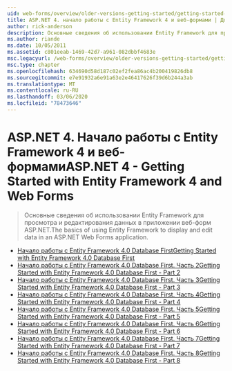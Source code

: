 ```yaml
---
uid: web-forms/overview/older-versions-getting-started/getting-started-with-ef/index
title: ASP.NET 4. начало работы с Entity Framework 4 и веб-формами | Документация Майкрософт
author: rick-anderson
description: Основные сведения об использовании Entity Framework для просмотра и редактирования данных в приложении веб-форм ASP.NET.
ms.author: riande
ms.date: 10/05/2011
ms.assetid: c801eeab-1469-42d7-a961-082dbbf4683e
msc.legacyurl: /web-forms/overview/older-versions-getting-started/getting-started-with-ef
msc.type: chapter
ms.openlocfilehash: 634690d58d187c02ef2fea86ac4b200419826db8
ms.sourcegitcommit: e7e91932a6e91a63e2e46417626f39d6b244a3ab
ms.translationtype: MT
ms.contentlocale: ru-RU
ms.lasthandoff: 03/06/2020
ms.locfileid: "78473646"
---
```

# <a name="aspnet-4---getting-started-with-entity-framework-4-and-web-forms"></a><span data-ttu-id="3cee5-103">ASP.NET 4. Начало работы с Entity Framework 4 и веб-формами</span><span class="sxs-lookup"><span data-stu-id="3cee5-103">ASP.NET 4 - Getting Started with Entity Framework 4 and Web Forms</span></span>

> <span data-ttu-id="3cee5-104">Основные сведения об использовании Entity Framework для просмотра и редактирования данных в приложении веб-форм ASP.NET.</span><span class="sxs-lookup"><span data-stu-id="3cee5-104">The basics of using Entity Framework to display and edit data in an ASP.NET Web Forms application.</span></span>

- [<span data-ttu-id="3cee5-105">Начало работы с Entity Framework 4.0 Database First</span><span class="sxs-lookup"><span data-stu-id="3cee5-105">Getting Started with Entity Framework 4.0 Database First</span></span>](the-entity-framework-and-aspnet-getting-started-part-1.md)
- [<span data-ttu-id="3cee5-106">Начало работы с Entity Framework 4.0 Database First. Часть 2</span><span class="sxs-lookup"><span data-stu-id="3cee5-106">Getting Started with Entity Framework 4.0 Database First - Part 2</span></span>](the-entity-framework-and-aspnet-getting-started-part-2.md)
- [<span data-ttu-id="3cee5-107">Начало работы с Entity Framework 4.0 Database First. Часть 3</span><span class="sxs-lookup"><span data-stu-id="3cee5-107">Getting Started with Entity Framework 4.0 Database First - Part 3</span></span>](the-entity-framework-and-aspnet-getting-started-part-3.md)
- [<span data-ttu-id="3cee5-108">Начало работы с Entity Framework 4.0 Database First. Часть 4</span><span class="sxs-lookup"><span data-stu-id="3cee5-108">Getting Started with Entity Framework 4.0 Database First - Part 4</span></span>](the-entity-framework-and-aspnet-getting-started-part-4.md)
- [<span data-ttu-id="3cee5-109">Начало работы с Entity Framework 4.0 Database First. Часть 5</span><span class="sxs-lookup"><span data-stu-id="3cee5-109">Getting Started with Entity Framework 4.0 Database First - Part 5</span></span>](the-entity-framework-and-aspnet-getting-started-part-5.md)
- [<span data-ttu-id="3cee5-110">Начало работы с Entity Framework 4.0 Database First. Часть 6</span><span class="sxs-lookup"><span data-stu-id="3cee5-110">Getting Started with Entity Framework 4.0 Database First - Part 6</span></span>](the-entity-framework-and-aspnet-getting-started-part-6.md)
- [<span data-ttu-id="3cee5-111">Начало работы с Entity Framework 4.0 Database First. Часть 7</span><span class="sxs-lookup"><span data-stu-id="3cee5-111">Getting Started with Entity Framework 4.0 Database First - Part 7</span></span>](the-entity-framework-and-aspnet-getting-started-part-7.md)
- [<span data-ttu-id="3cee5-112">Начало работы с Entity Framework 4.0 Database First. Часть 8</span><span class="sxs-lookup"><span data-stu-id="3cee5-112">Getting Started with Entity Framework 4.0 Database First - Part 8</span></span>](the-entity-framework-and-aspnet-getting-started-part-8.md)
